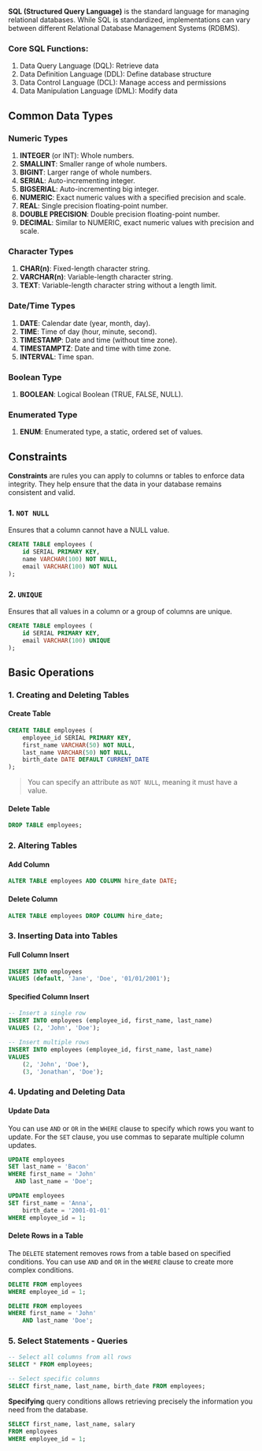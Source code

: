 **SQL (Structured Query Language)** is the standard language for managing relational databases. While SQL is standardized, implementations can vary between different Relational Database Management Systems (RDBMS).
### Core SQL Functions:
1. Data Query Language (DQL): Retrieve data
2. Data Definition Language (DDL): Define database structure
3. Data Control Language (DCL): Manage access and permissions
4. Data Manipulation Language (DML): Modify data
## Common Data Types
### Numeric Types
1. **INTEGER** (or INT): Whole numbers.
2. **SMALLINT**: Smaller range of whole numbers.
3. **BIGINT**: Larger range of whole numbers.
4. **SERIAL**: Auto-incrementing integer.
5. **BIGSERIAL**: Auto-incrementing big integer.
6. **NUMERIC**: Exact numeric values with a specified precision and scale.
7. **REAL**: Single precision floating-point number.
8. **DOUBLE PRECISION**: Double precision floating-point number.
9. **DECIMAL**: Similar to NUMERIC, exact numeric values with precision and scale.
### Character Types
1. **CHAR(n)**: Fixed-length character string.
2. **VARCHAR(n)**: Variable-length character string.
3. **TEXT**: Variable-length character string without a length limit.
### Date/Time Types
1. **DATE**: Calendar date (year, month, day).
2. **TIME**: Time of day (hour, minute, second).
3. **TIMESTAMP**: Date and time (without time zone).
4. **TIMESTAMPTZ**: Date and time with time zone.
5. **INTERVAL**: Time span.
### Boolean Type
1. **BOOLEAN**: Logical Boolean (TRUE, FALSE, NULL).
### Enumerated Type
1. **ENUM**: Enumerated type, a static, ordered set of values.
## Constraints
**Constraints** are rules you can apply to columns or tables to enforce data integrity. They help ensure that the data in your database remains consistent and valid. 
### 1. `NOT NULL`
Ensures that a column cannot have a NULL value.
```sql
CREATE TABLE employees (
    id SERIAL PRIMARY KEY,
    name VARCHAR(100) NOT NULL,
    email VARCHAR(100) NOT NULL
);
```
### 2. `UNIQUE`
Ensures that all values in a column or a group of columns are unique.
```sql
CREATE TABLE employees (
    id SERIAL PRIMARY KEY,
    email VARCHAR(100) UNIQUE
);
```
## Basic Operations
### 1. Creating and Deleting Tables
#### Create Table
```sql
CREATE TABLE employees (
    employee_id SERIAL PRIMARY KEY,
    first_name VARCHAR(50) NOT NULL,
    last_name VARCHAR(50) NOT NULL,
    birth_date DATE DEFAULT CURRENT_DATE
);
```
> You can specify an attribute as `NOT NULL`, meaning it must have a value. 
#### Delete Table
```sql
DROP TABLE employees;
```
### 2. Altering Tables
#### Add Column
```sql
ALTER TABLE employees ADD COLUMN hire_date DATE;
```
#### Delete Column
```sql
ALTER TABLE employees DROP COLUMN hire_date;
```
### 3. Inserting Data into Tables
#### Full Column Insert
```sql
INSERT INTO employees
VALUES (default, 'Jane', 'Doe', '01/01/2001');
```
#### Specified Column Insert
```sql
-- Insert a single row
INSERT INTO employees (employee_id, first_name, last_name)
VALUES (2, 'John', 'Doe');

-- Insert multiple rows
INSERT INTO employees (employee_id, first_name, last_name)
VALUES 
	(2, 'John', 'Doe'), 
	(3, 'Jonathan', 'Doe');
```
### 4. Updating and Deleting Data
#### Update Data
You can use `AND` or `OR` in the `WHERE` clause to specify which rows you want to update. For the `SET` clause, you use commas to separate multiple column updates.
```sql
UPDATE employees
SET last_name = 'Bacon'
WHERE first_name = 'John' 
  AND last_name = 'Doe'; 
```

```sql
UPDATE employees 
SET first_name = 'Anna',
    birth_date = '2001-01-01'
WHERE employee_id = 1;
```
#### Delete Rows in a Table
The `DELETE` statement removes rows from a table based on specified conditions. You can use `AND` and `OR` in the `WHERE` clause to create more complex conditions.
```sql
DELETE FROM employees
WHERE employee_id = 1; 
```

```sql
DELETE FROM employees 
WHERE first_name = 'John' 
	AND last_name 'Doe';
```
### 5. Select Statements - Queries
```sql
-- Select all columns from all rows 
SELECT * FROM employees;

-- Select specific columns 
SELECT first_name, last_name, birth_date FROM employees;
```

**Specifying** query conditions allows retrieving precisely the information you need from the database.
```sql
SELECT first_name, last_name, salary
FROM employees
WHERE employee_id = 1;
```
